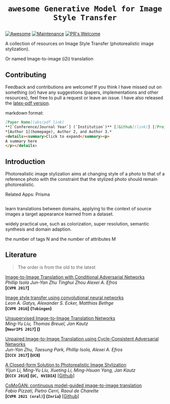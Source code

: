 # <p align=center>`awesome Generative Model for Image Style Transfer`</p>

[![Awesome](https://cdn.rawgit.com/sindresorhus/awesome/d7305f38d29fed78fa85652e3a63e154dd8e8829/media/badge.svg)](https://github.com/sindresorhus/awesome)
[![Maintenance](https://img.shields.io/badge/Maintained%3F-yes-green.svg)](https://GitHub.com/Naereen/StrapDown.js/graphs/commit-activity)
[![PR's Welcome](https://img.shields.io/badge/PRs-welcome-brightgreen.svg?style=flat)](http://makeapullrequest.com) 

A collection of resources on Image Style Transfer (photorealistic image stylization).

Or named Image-to-image (i2i) translation

## Contributing

Feedback and contributions are welcome! If you think I have missed out on something (or) have any suggestions (papers, implementations and other resources), feel free to pull a request or leave an issue. I have also released the [latex-pdf version](). 

markdown format:

``` markdown
[Paper Name](abs/pdf link)  
**[`Conference/Journal Year`] (`Institution`)** [[Github](link)] [[Project](link)]
*[Author 1](homepage), Author 2, and Author 3.*  
<details><summary>Click to expand</summary><p>
A summary here
</p></details>
```



## Introduction

Photorealistic image stylization aims at changing style of a photo to that of a reference photo with the constraint that the stylized photo should remain photorealistic.

Related Apps: Prisma

<image>

 learn translations between domains, applying to the context of source images a target appearance learned from a dataset.



widely practical use, such as colorization, super resolution, semantic synthesis and domain adaption.



the number of tags N and the number of attributes M

## Literature

> The order is from the old to the latest

[Image-to-Image Translation with Conditional Adversarial Networks](https://openaccess.thecvf.com/content_cvpr_2017/papers/Isola_Image-To-Image_Translation_With_CVPR_2017_paper.pdf)  
*Phillip Isola Jun-Yan Zhu Tinghui Zhou Alexei A. Efros*  
**[`CVPR 2017`]**

[Image style transfer using convolutional neural networks](https://www.cv-foundation.org/openaccess/content_cvpr_2016/html/Gatys_Image_Style_Transfer_CVPR_2016_paper.html)  
*Leon A. Gatys, Alexander S. Ecker, Matthias Bethge*  
**[`CVPR 2016`]**	**(`Tubingen`)**

[Unsupervised Image-to-Image Translation Networks](https://arxiv.org/pdf/1703.00848)  
*Ming-Yu Liu, Thomas Breuel, Jan Kautz*  
**[`NeurIPS 2017`] ()**

[Unpaired Image-to-Image Translation using Cycle-Consistent Adversarial Networks](https://arxiv.org/pdf/1703.10593)  
*Jun-Yan Zhu, Taesung Park, Phillip Isola, Alexei A. Efros*  
**[`ICCV 2017`] (`UCB`)**

[A Closed-form Solution to Photorealistic Image Stylization](https://arxiv.org/abs/1802.06474)  
*Yijun Li, Ming-Yu Liu, Xueting Li, Ming-Hsuan Yang, Jan Kautz*  
**[`ECCV 2018`]**	**(`UC, NVIDIA`)**	[[Github](https://github.com/NVIDIA/FastPhotoStyle)]

[CoMoGAN: continuous model-guided image-to-image translation](https://arxiv.org/abs/2103.06879)  
*Fabio Pizzati, Pietro Cerri, Raoul de Charette*  
**[`CVPR 2021 (oral)`]**	**(`Inria`)**	[[Github](https://github.com/cv-rits/CoMoGAN)]





